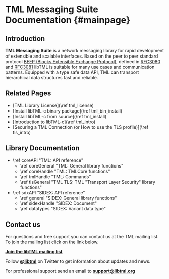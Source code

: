 # TML Messaging Suite Documentation {#mainpage} 

## Introduction 

**TML Messaging Suite** is a network messaging library for rapid development of extensible and scalable interfaces. Based on the peer to peer standard protocol [BEEP (Blocks Extensible Exchange Protocol)](http://www.beepcore.org), defined in [RFC3080](https://tools.ietf.org/html/rfc3080) and [RFC3081](https://tools.ietf.org/html/rfc3081) libTML is suitable for many use cases and communication patterns. Equipped with a type safe data API, TML can transport hierarchical data structures fast and reliable.

## Related Pages ##

  - [TML Library License](\ref tml_license)
  - [Install libTML-c binary package](\ref tml_bin_install)
  - [Install libTML-c from source](\ref tml_install)
  - [Introduction to libTML-c](\ref tml_intro)
  - [Securing a TML Connection (or How to use the TLS profile)](\ref tls_intro)


## Library Documentation 

  - \ref coreAPI "TML: API reference"
  	- \ref coreGeneral "TML: General library functions"
  	- \ref coreHandle "TML: TMLCore functions"
  	- \ref tmlHandle "TML: Commands"
  	- \ref tlsGeneral "TML TLS: TML \"Transport Layer Security\" library functions"
  - \ref sdxAPI "SIDEX: API reference"
  	- \ref general "SIDEX: General library functions"
  	- \ref sidexHandle "SIDEX: Document"
  	- \ref datatypes "SIDEX: Variant data type"

## Contact us 

For questions and free support you can contact us at the TML mailing list. 
To join the mailing list click on the link below.

[<b>Join the libTML mailing list</b>](https://groups.google.com/forum/#!forum/libtml/join "Join <b>libtml<b> mailing list")

Follow [<b>\@libtml</b>](https://twitter.com/libtml) on Twitter to get information about updates and news.

For professional support send an email 
to [<b>support@libtml.org</b>](mailto:support@libtml.org "libTML professionel support")
